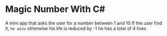 # Magic Number With C#
A mini app that asks the user for a number between 1 and 10
If the user find it, 
`he wins` otherwise his life is reduced by -1
he has a total of 4 lives
